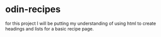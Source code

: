 # odin-recipes
for this project I will be putting my understanding of using html to create headings and lists for a basic recipe page.
